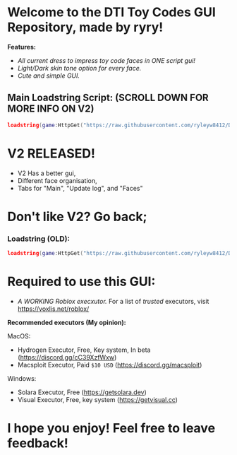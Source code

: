 # Welcome to the DTI Toy Codes GUI Repository, made by ryry!

**Features:**
- *All current dress to impress toy code faces in ONE script gui!*
- *Light/Dark skin tone option for every face.*
- *Cute and simple GUI.*


## Main Loadstring Script: (SCROLL DOWN FOR MORE INFO ON V2)
``` lua
loadstring(game:HttpGet("https://raw.githubusercontent.com/ryleyw8412/DTI-toy-faces-V2/refs/heads/main/gui-v2.lua")()
```

# V2 RELEASED!
- V2 Has a better gui,
- Different face organisation,
- Tabs for "Main", "Update log", and "Faces"
# Don't like V2? Go back;

### Loadstring (OLD):
``` lua
loadstring(game:HttpGet("https://raw.githubusercontent.com/ryleyw8412/DTI-Toy-Faces/refs/heads/main/gui.lua"))()
```

# Required to use this GUI:
- *A WORKING Roblox execxutor.*
    For a list of *trusted* executors, visit https://voxlis.net/roblox/

**Recommended executors (My opinion):**

 MacOS:
 - Hydrogen Executor, Free, Key system, In beta (https://discord.gg/cC39XzfWxw)
 - Macsploit Executor, Paid ```$10 USD``` (https://discord.gg/macsploit)

Windows:
- Solara Executor, Free (https://getsolara.dev)
- Visual Executor, Free, key system (https://getvisual.cc)

# I hope you enjoy! Feel free to leave feedback!
